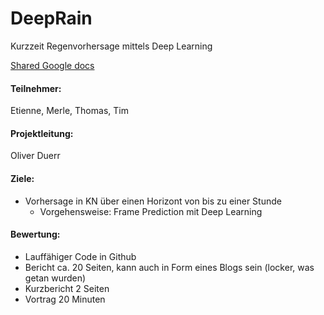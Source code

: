 # DeepRain

Kurzzeit Regenvorhersage mittels Deep Learning

[Shared Google docs](https://docs.google.com/document/d/1xwsyT74GWWcA-JNZtwY09n3DMxLq5F9YuU9aXGJ4tQo/edit#heading=h.m9qflz7xndsy)

#### Teilnehmer: 

Etienne, Merle, Thomas, Tim

#### Projektleitung: 

Oliver Duerr

#### Ziele: 

- Vorhersage in KN über einen Horizont von bis zu einer Stunde
  - Vorgehensweise: Frame Prediction mit Deep Learning

#### Bewertung:

- Lauffähiger Code in Github
- Bericht ca. 20 Seiten, kann auch in Form eines Blogs sein (locker, was getan wurden)
- Kurzbericht 2 Seiten
- Vortrag 20 Minuten 
